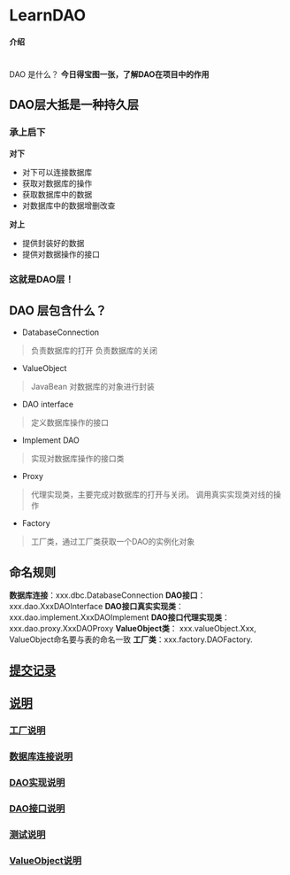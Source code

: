# LearnDAO

#### 介绍
#
DAO 是什么？
**今日得宝图一张，了解DAO在项目中的作用**

## DAO层大抵是一种持久层

### 承上启下

**对下**

* 对下可以连接数据库
* 获取对数据库的操作
* 获取数据库中的数据
* 对数据库中的数据增删改查

**对上**

* 提供封装好的数据
* 提供对数据操作的接口

### 这就是DAO层！

## DAO 层包含什么？

* DatabaseConnection

> 负责数据库的打开
> 负责数据库的关闭

* ValueObject

> JavaBean 对数据库的对象进行封装

* DAO interface

> 定义数据库操作的接口

* Implement DAO

> 实现对数据库操作的接口类

* Proxy

> 代理实现类，主要完成对数据库的打开与关闭。
> 调用真实实现类对线的操作

* Factory

> 工厂类，通过工厂类获取一个DAO的实例化对象

## 命名规则


**数据库连接**：xxx.dbc.DatabaseConnection
**DAO接口**： xxx.dao.XxxDAOInterface
**DAO接口真实实现类**：xxx.dao.implement.XxxDAOImplement
**DAO接口代理实现类**：xxx.dao.proxy.XxxDAOProxy
**ValueObject类**： xxx.valueObject.Xxx, ValueObject命名要与表的命名一致
**工厂类**：xxx.factory.DAOFactory.

## [提交记录](note/note.md)

## [说明](DAO/note.md)

### [工厂说明](DAO/factory/note.md)

### [数据库连接说明](DAO/link/node.md)

### [DAO实现说明](DAO/lpImplements/note.md)

### [DAO接口说明](DAO/lpInterface/note.md)

### [测试说明](DAO/test/note.md)

### [ValueObject说明](DAO/valueObject/note.md)